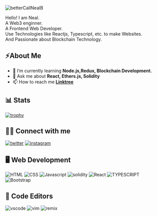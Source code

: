 ![betterCallNealB](https://user-images.githubusercontent.com/6915577/206418284-fdceaef7-1313-41ce-94ab-3f84cf58e089.png)

Hello! I am Neal.\
A Web3 enginner.\
A Frontend Web Developer.\
Use Technologies like Reactjs, Typescript, etc. to make Websites.\
And Passionate about Blockchain Technology.

## ⚡About Me

- 🌱 I’m currently learning **Node.js,Redux, Blockchain Development.**
- 💬 Ask me about **React, Ethers.js, Solidity**
- 📫 How to reach me [**Linktree**](https://linktr.ee/evileye0666)

## 📊 Stats

[![trophy](https://github-readme-stats.vercel.app/api?username=evileye0666&theme=blue-green)](https://github.com/evileye0666/github-profile-trophy) 

## 👨‍💻 Connect with me 

[![twitter](https://img.shields.io/badge/twitter-1DA1F2?style=for-the-badge&logo=twitter&logoColor=white)](https://twitter.com/evileye0666)
[![instagram](https://img.shields.io/badge/Instagram-E4405F?style=for-the-badge&logo=instagram&logoColor=white)](https://instagram.com/evileye0666)

## 🖥 Web Development

![HTML](https://img.shields.io/badge/HTML5-E34F26?style=for-the-badge&logo=html5&logoColor=white)
![CSS](https://img.shields.io/badge/CSS3-1572B6?style=for-the-badge&logo=css3&logoColor=white)
![Javascript](https://img.shields.io/badge/JavaScript-323330?style=for-the-badge&logo=javascript&logoColor=F7DF1E)
![solidity](https://img.shields.io/badge/solidity-563D7C?style=for-the-badge&logo=solidity&logoColor=white)
![React](https://img.shields.io/badge/React-20232A?style=for-the-badge&logo=react&logoColor=61DAFB)
![TYPESCRIPT](https://img.shields.io/badge/Typescript-38B2AC?style=for-the-badge&logo=typescript&logoColor=white)
![Bootstrap](https://img.shields.io/badge/Bootstrap-563D7C?style=for-the-badge&logo=bootstrap&logoColor=white)

## 📄 Code Editors

![vscode](https://img.shields.io/badge/Visual_Studio_Code-0078D4?style=for-the-badge&logo=visual%20studio%20code&logoColor=white)
![vim](https://img.shields.io/badge/VIM-%2311AB00.svg?&style=for-the-badge&logo=vim&logoColor=white)
![remix](https://img.shields.io/badge/remix-000000.svg?&style=for-the-badge&logo=remix&logoColor=white)

<!--
**Evileye0666/Evileye0666** is a ✨ _special_ ✨ repository because its `README.md` (this file) appears on your GitHub profile.

Here are some ideas to get you started:

- 🔭 I’m currently working on ...
- 🌱 I’m currently learning ...
- 👯 I’m looking to collaborate on ...
- 🤔 I’m looking for help with ...
- 💬 Ask me about ...
- 📫 How to reach me: ...
- 😄 Pronouns: ...
- ⚡ Fun fact: ...
-->
